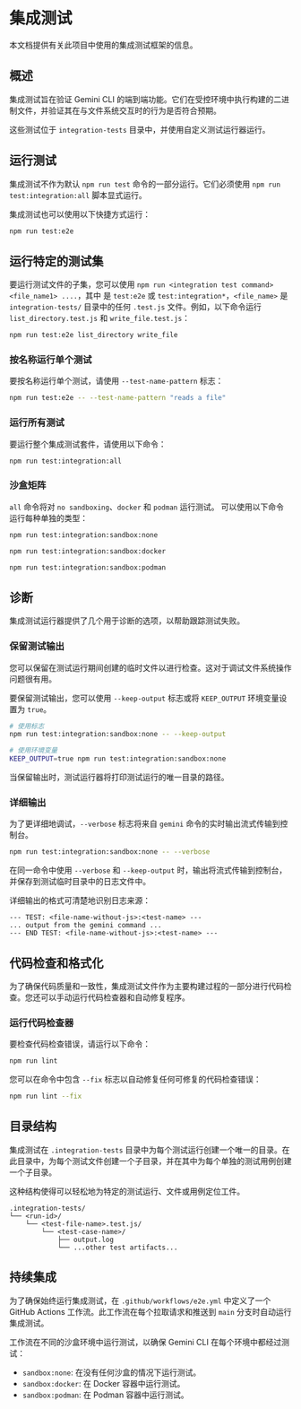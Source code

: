 # 集成测试

本文档提供有关此项目中使用的集成测试框架的信息。

## 概述

集成测试旨在验证 Gemini CLI
的端到端功能。它们在受控环境中执行构建的二进制文件，并验证其在与文件系统交互时的行为是否符合预期。

这些测试位于 `integration-tests` 目录中，并使用自定义测试运行器运行。

## 运行测试

集成测试不作为默认 `npm run test` 命令的一部分运行。它们必须使用
`npm run test:integration:all` 脚本显式运行。

集成测试也可以使用以下快捷方式运行：

```bash
npm run test:e2e
```

## 运行特定的测试集

要运行测试文件的子集，您可以使用
`npm run <integration test command> <file_name1> ....`，其中
<integration test command> 是 `test:e2e` 或 `test:integration*`，`<file_name>`
是 `integration-tests/` 目录中的任何 `.test.js` 文件。例如，以下命令运行
`list_directory.test.js` 和 `write_file.test.js`：

```bash
npm run test:e2e list_directory write_file
```

### 按名称运行单个测试

要按名称运行单个测试，请使用 `--test-name-pattern` 标志：

```bash
npm run test:e2e -- --test-name-pattern "reads a file"
```

### 运行所有测试

要运行整个集成测试套件，请使用以下命令：

```bash
npm run test:integration:all
```

### 沙盒矩阵

`all` 命令将对 `no sandboxing`、`docker` 和 `podman` 运行测试。
可以使用以下命令运行每种单独的类型：

```bash
npm run test:integration:sandbox:none
```

```bash
npm run test:integration:sandbox:docker
```

```bash
npm run test:integration:sandbox:podman
```

## 诊断

集成测试运行器提供了几个用于诊断的选项，以帮助跟踪测试失败。

### 保留测试输出

您可以保留在测试运行期间创建的临时文件以进行检查。这对于调试文件系统操作问题很有用。

要保留测试输出，您可以使用 `--keep-output` 标志或将 `KEEP_OUTPUT` 环境变量设置为
`true`。

```bash
# 使用标志
npm run test:integration:sandbox:none -- --keep-output

# 使用环境变量
KEEP_OUTPUT=true npm run test:integration:sandbox:none
```

当保留输出时，测试运行器将打印测试运行的唯一目录的路径。

### 详细输出

为了更详细地调试，`--verbose` 标志将来自 `gemini`
命令的实时输出流式传输到控制台。

```bash
npm run test:integration:sandbox:none -- --verbose
```

在同一命令中使用 `--verbose` 和 `--keep-output`
时，输出将流式传输到控制台，并保存到测试临时目录中的日志文件中。

详细输出的格式可清楚地识别日志来源：

```
--- TEST: <file-name-without-js>:<test-name> ---
... output from the gemini command ...
--- END TEST: <file-name-without-js>:<test-name> ---
```

## 代码检查和格式化

为了确保代码质量和一致性，集成测试文件作为主要构建过程的一部分进行代码检查。您还可以手动运行代码检查器和自动修复程序。

### 运行代码检查器

要检查代码检查错误，请运行以下命令：

```bash
npm run lint
```

您可以在命令中包含 `--fix` 标志以自动修复任何可修复的代码检查错误：

```bash
npm run lint --fix
```

## 目录结构

集成测试在 `.integration-tests`
目录中为每个测试运行创建一个唯一的目录。在此目录中，为每个测试文件创建一个子目录，并在其中为每个单独的测试用例创建一个子目录。

这种结构使得可以轻松地为特定的测试运行、文件或用例定位工件。

```
.integration-tests/
└── <run-id>/
    └── <test-file-name>.test.js/
        └── <test-case-name>/
            ├── output.log
            └── ...other test artifacts...
```

## 持续集成

为了确保始终运行集成测试，在 `.github/workflows/e2e.yml` 中定义了一个 GitHub
Actions 工作流。此工作流在每个拉取请求和推送到 `main` 分支时自动运行集成测试。

工作流在不同的沙盒环境中运行测试，以确保 Gemini CLI 在每个环境中都经过测试：

- `sandbox:none`: 在没有任何沙盒的情况下运行测试。
- `sandbox:docker`: 在 Docker 容器中运行测试。
- `sandbox:podman`: 在 Podman 容器中运行测试。
